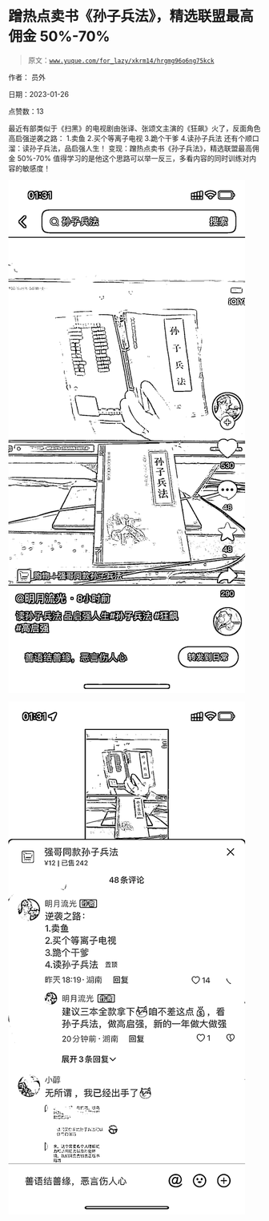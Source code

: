 # 蹭热点卖书《孙子兵法》，精选联盟最高佣金 50%-70%

> 原文：[`www.yuque.com/for_lazy/xkrm14/hrgmg96o6ng75kck`](https://www.yuque.com/for_lazy/xkrm14/hrgmg96o6ng75kck)



作者： 员外 

日期：2023-01-26 

点赞数：13 

最近有部类似于《扫黑》的电视剧由张译、张颂文主演的《狂飙》火了，反面角色高启强逆袭之路： 1.卖鱼 2.买个等离子电视 3.跪个干爹 4.读孙子兵法 还有个顺口溜：读孙子兵法，品启强人生！ 变现：蹭热点卖书《孙子兵法》，精选联盟最高佣金 50%-70% 值得学习的是他这个思路可以举一反三，多看内容的同时训练对内容的敏感度！ 

![](img/f278caac71fdecf0335fc9904ea2a9f2.png)  

![](img/3f064adec4caa09a28b21f357c525cc5.png)  

